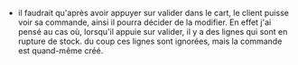 - il faudrait qu'après avoir appuyer sur valider dans le cart, le client puisse voir sa commande, ainsi il pourra décider de la modifier. En effet j'ai pensé au cas où, lorsqu'il appuie sur valider, il y a des lignes qui sont en rupture de stock. du coup ces lignes sont ignorées, mais la commande est quand-même créé. 